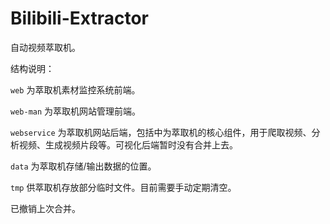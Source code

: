 # Bilibili-Extractor

自动视频萃取机。

结构说明：

`web` 为萃取机素材监控系统前端。

`web-man` 为萃取机网站管理前端。

`webservice` 为萃取机网站后端，包括中为萃取机的核心组件，用于爬取视频、分析视频、生成视频片段等。可视化后端暂时没有合并上去。

`data` 为萃取机存储/输出数据的位置。

`tmp` 供萃取机存放部分临时文件。目前需要手动定期清空。

已撤销上次合并。